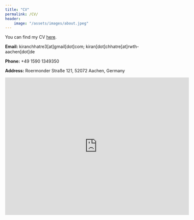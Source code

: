 ```yaml
---
title: "CV"
permalink: /CV/
header:
    image: "/assets/images/about.jpeg"
---
```


You can find my CV [here](https://drive.google.com/open?id=1Si7jQzXJgMBCYN5L81a8BqQRj6MlOion).

**Email:** kiranchhatre3[at]gmail[dot]com; kiran[dot]chhatre[at]rwth-aachen[dot]de

**Phone:** +49 1590 1349350

**Address:** Roermonder Straße 121, 52072 Aachen, Germany

<iframe src="https://www.google.com/maps/embed?pb=!1m18!1m12!1m3!1d2522.410104977617!2d6.068228015472783!3d50.7865078709744!2m3!1f0!2f0!3f0!3m2!1i1024!2i768!4f13.1!3m3!1m2!1s0x47c0999c25dc1cb3%3A0xf339697aeaddd7ee!2sRoermonder+Str.+121%2C+52072+Aachen!5e0!3m2!1sen!2sde!4v1544997556454" width="600" height="450" frameborder="0" style="border:0" allowfullscreen></iframe>




